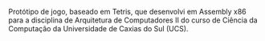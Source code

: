 Protótipo de jogo, baseado em Tetris, que desenvolvi em Assembly x86 para a disciplina de Arquitetura de Computadores II do curso de Ciência da Computação da Universidade de Caxias do Sul (UCS).
